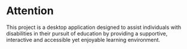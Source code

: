# Attention
This project is a desktop application designed to assist individuals with disabilities in their pursuit of education by providing a supportive, interactive and accessible yet enjoyable learning environment.
